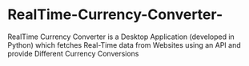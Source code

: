 # RealTime-Currency-Converter-
RealTime Currency Converter is a Desktop Application (developed in Python) which fetches Real-Time data from Websites using an API and provide Different Currency Conversions
